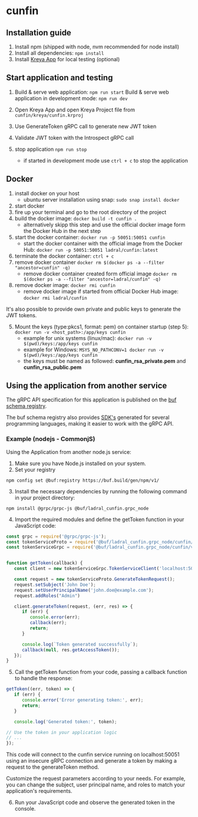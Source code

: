 # cunfin

## Installation guide
1. Install npm (shipped with node, nvm recommended for node install)
2. Install all dependencies: `npm install`
3. Install [Kreya App](https://kreya.app) for local testing (optional)


## Start application and testing
1. Build & serve web application: `npm run start`
   Build & serve web application in development mode: `npm run dev`

2. Open Kreya App and open Kreya Project file from `cunfin/kreya/cunfin.krproj`
3. Use GenerateToken gRPC call to generate new JWT token
4. Validate JWT token with the Introspect gRPC call
5. stop application `npm run stop`
    - if started in development mode use `ctrl + c` to stop the application

## Docker
1. install docker on your host
   - ubuntu server installation using snap: `sudo snap install docker`
2. start docker
3. fire up your terminal and go to the root directory of the project
4. build the docker image: `docker build -t cunfin .`
   - alternatively skipp this step and use the official docker image form the Docker Hub in the next step
5. start the docker container: `docker run -p 50051:50051 cunfin`
   - start the docker container with the official image from the Docker Hub: `docker run -p 50051:50051 ladral/cunfin:latest`
6. terminate the docker container: `ctrl + c`
7. remove docker container `docker rm $(docker ps -a --filter "ancestor=cunfin" -q)`
   - remove docker container created form official image `docker rm $(docker ps -a --filter "ancestor=ladral/cunfin" -q)`
8. remove docker image: `docker rmi cunfin`
   - remove docker image if started from official Docker Hub image: `docker rmi ladral/cunfin`

It's also possible to provide own private and public keys to generate the JWT tokens.
 
5. Mount the keys (type:pkcs1, format: pem) on container startup (step 5):  `docker run -v <host_path>:/app/keys cunfin`
   - example for unix systems (linux/mac): `docker run -v $(pwd)/keys:/app/keys cunfin`
   - example for Windows: `MSYS_NO_PATHCONV=1 docker run -v $(pwd)/keys:/app/keys cunfin`
   - the keys must be named as followed: **cunfin_rsa_private.pem** and **cunfin_rsa_public.pem**

## Using the application from another service
The gRPC API specification for this application is published on the [buf schema registry](https://buf.build/ladral/cunfin). 

The buf schema registry also provides [SDK's](https://buf.build/ladral/cunfin/sdks/main) generated for several programming languages, making it easier to work with the gRPC API.

### Example (nodejs - CommonjS)
Using the Application from another node.js service:

1. Make sure you have Node.js installed on your system.
2. Set your registry

```
npm config set @buf:registry https://buf.build/gen/npm/v1/
```

3. Install the necessary dependencies by running the following command in your project directory:

```
npm install @grpc/grpc-js @buf/ladral_cunfin.grpc_node
```

4. Import the required modules and define the getToken function in your JavaScript code:

```javascript
const grpc = require('@grpc/grpc-js');
const tokenServiceProto = require('@buf/ladral_cunfin.grpc_node/cunfin/v1/token_service_pb');
const tokenServiceGrpc = require('@buf/ladral_cunfin.grpc_node/cunfin/v1/token_service_grpc_pb');


function getToken(callback) {
   const client = new tokenServiceGrpc.TokenServiceClient('localhost:50051', grpc.credentials.createInsecure());

   const request = new tokenServiceProto.GenerateTokenRequest();
   request.setSubject('John Doe');
   request.setUserPrincipalName('john.doe@example.com');
   request.addRoles("Admin")

   client.generateToken(request, (err, res) => {
      if (err) {
         console.error(err);
         callback(err);
         return;
      }

      console.log(`Token generated successfully`);
      callback(null, res.getAccessToken());
   });
}
```

5. Call the getToken function from your code, passing a callback function to handle the response:

```javascript
getToken((err, token) => {
   if (err) {
      console.error('Error generating token:', err);
      return;
   }

   console.log('Generated token:', token);

// Use the token in your application logic
// ...
});
```

This code will connect to the cunfin service running on localhost:50051 using an insecure gRPC connection and generate a token by making a request to the generateToken method.

Customize the request parameters according to your needs. For example, you can change the subject, user principal name, and roles to match your application's requirements.

6. Run your JavaScript code and observe the generated token in the console.
